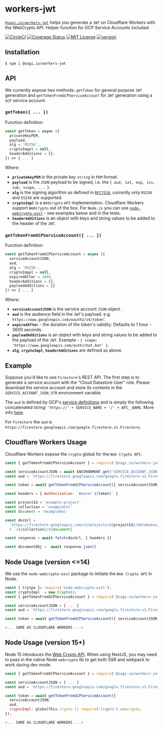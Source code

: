 # workers-jwt

[`@sagi.io/workers-jwt`](https://www.npmjs.com/package/@sagi.io/workers-jwt) helps you
generate a `JWT` on Cloudflare Workers with the WebCrypto API. Helper function for GCP Service Accounts included.

[![CircleCI](https://circleci.com/gh/sagi/workers-jwt.svg?style=svg)](https://circleci.com/gh/sagi/workers-jwt)
[![Coverage Status](https://coveralls.io/repos/github/sagi/workers-jwt/badge.svg?branch=master)](https://coveralls.io/github/sagi/workers-jwt?branch=master)
[![MIT License](https://img.shields.io/npm/l/@sagi.io/workers-jwt.svg?style=flat-square)](http://opensource.org/licenses/MIT)
[![version](https://img.shields.io/npm/v/@sagi.io/workers-jwt.svg?style=flat-square)](http://npm.im/@sagi.io/workers-jwt)

## Installation

~~~
$ npm i @sagi.io/workers-jwt
~~~

## API

We currently expose two methods: `getToken` for general purpose `JWT` generation
and `getTokenFromGCPServiceAccount` for `JWT` generation using a `GCP` service account.

### **`getToken({ ... })`**

Function definition:

```js
const getToken = async ({
  privateKeyPEM,
  payload,
  alg = 'RS256',
  cryptoImppl = null,
  headerAdditions = {},
}) => { ... }
```

Where:

  - **`privateKeyPEM`** is the private key `string` in `PEM` format.
  - **`payload`** is the `JSON` payload to be signed, i.e. the `{ aud, iat, exp, iss, sub, scope, ... }`.
  - **`alg`** is the signing algorithm as defined in [`RFC7518`](https://tools.ietf.org/html/rfc7518#section-3.1), currently only `RS256` and `ES256` are supported.
  - **`cryptoImpl`** is a `WebCrypto` `API` implementation. Cloudflare Workers support `WebCrypto` out of the box. For `Node.js` you can use [`node-webcrypto-ossl`](https://github.com/PeculiarVentures/node-webcrypto-ossl) - see examples below and in the tests.
  - **`headerAdditions`** is an object with keys and string values to be added to the header of the `JWT`.

### **`getTokenFromGCPServiceAccount({ ... })`**

Function definition:

```js
const getTokenFromGCPServiceAccount = async ({
  serviceAccountJSON,
  aud,
  alg = 'RS256',
  cryptoImppl = null,
  expiredAfter = 3600,
  headerAdditions = {},
  payloadAdditions = {}
}) => { ... }
```

Where:

  - **`serviceAccountJSON`** is the service account `JSON` object .
  - **`aud`** is the audience field in the `JWT`'s payload. e.g. `https://www.googleapis.com/oauth2/v4/token`'.
  - **`expiredAfter`** - the duration of the token's validity. Defaults to 1 hour - 3600 seconds.
  - **`payloadAdditions`** is an object with keys and string values to be added to the payload of the `JWT`. Example - `{ scope: 'https://www.googleapis.com/auth/chat.bot' }`.
  - **`alg`**, **`cryptoImpl`**, **`headerAdditions`** are defined as above.


## Example

Suppose you'd like to use `Firestore`'s REST API. The first step is to generate
a service account with the "Cloud Datastore User" role. Please download the
service account and store its contents in the `SERVICE_ACCOUNT_JSON_STR` environment
variable.

The `aud` is defined by GCP's [service definitions](https://github.com/googleapis/googleapis/tree/master/google)
and is simply the following concatenated string: `'https://' + SERVICE_NAME + '/' + API__NAME`.
More info [here](https://developers.google.com/identity/protocols/OAuth2ServiceAccount#jwt-auth).

For `Firestore` the `aud` is `https://firestore.googleapis.com/google.firestore.v1.Firestore`.

## Cloudflare Workers Usage

Cloudflare Workers expose the `crypto` global for the `Web Crypto API`.

~~~js
const { getTokenFromGCPServiceAccount } = require('@sagi.io/workers-jwt')

const serviceAccountJSON = await ENVIRONMENT.get('SERVICE_ACCOUNT_JSON','json')
const aud = `https://firestore.googleapis.com/google.firestore.v1.Firestore`

const token = await getTokenFromGCPServiceAccount({ serviceAccountJSON, aud} )

const headers = { Authorization: `Bearer ${token}` }

const projectId = 'example-project'
const collection = 'exampleCol'
const document = 'exampleDoc'

const docUrl =
  `https://firestore.googleapis.com/v1/projects/${projectId}/databases/(default)/documents`
  + `/${collection}/${document}`

const response = await fetch(docUrl, { headers })

const documentObj =  await response.json()
~~~

## Node Usage (version <=14)

We use the `node-webcrypto-ossl` package to imitate the `Web Crypto API` in Node.

~~~js
const { Crytpo }= require('node-webcrypto-ossl');
const cryptoImpl  = new Crypto();
const { getTokenFromGCPServiceAccount } = require('@sagi.io/workers-jwt')

const serviceAccountJSON = { ... }
const aud = `https://firestore.googleapis.com/google.firestore.v1.Firestore`

const token = await getTokenFromGCPServiceAccount({ serviceAccountJSON, aud, cryptoImpl } )

<... SAME AS CLOUDFLARE WORKERS ...>
~~~


## Node Usage (version 15+)

Node 15 introduces the [Web Crypto API](https://nodejs.org/api/webcrypto.html).  When using NextJS, you may need to pass in the native Node `webcrypto` lib to get both SSR and webpack to work during dev mode.

~~~js
const { getTokenFromGCPServiceAccount } = require('@sagi.io/workers-jwt')

const serviceAccountJSON = { ... }
const aud = 'https://firestore.googleapis.com/google.firestore.v1.Firestore';

const token = await getTokenFromGCPServiceAccount({ 
  serviceAccountJSON, 
  aud, 
  cryptoImpl: globalThis.crypto || require('crypto').webcrypto,
});

<... SAME AS CLOUDFLARE WORKERS ...>
~~~